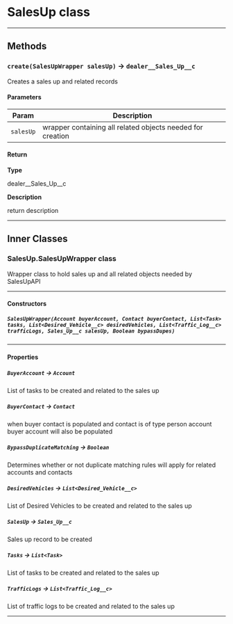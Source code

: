 # SalesUp class
---
## Methods
### `create(SalesUpWrapper salesUp)` → `dealer__Sales_Up__c`

Creates a sales up and related records

#### Parameters

| Param | Description |
| ----- | ----------- |
|`salesUp` |  wrapper containing all related objects needed for creation |

#### Return

**Type**

dealer__Sales_Up__c

**Description**

return description

---
## Inner Classes

### SalesUp.SalesUpWrapper class

Wrapper class to hold sales up and all related objects needed by SalesUpAPI

---
#### Constructors
##### `SalesUpWrapper(Account buyerAccount, Contact buyerContact, List<Task> tasks, List<Desired_Vehicle__c> desiredVehicles, List<Traffic_Log__c> trafficLogs, Sales_Up__c salesUp, Boolean bypassDupes)`
---
#### Properties

##### `BuyerAccount` → `Account`

List of tasks to be created and related to the sales up

##### `BuyerContact` → `Contact`

when buyer contact is populated and contact is of type person account buyer account will also be populated

##### `BypassDuplicateMatching` → `Boolean`

 Determines whether or not duplicate matching rules will apply for related accounts and contacts

##### `DesiredVehicles` → `List<Desired_Vehicle__c>`

List of Desired Vehicles to be created and related to the sales up

##### `SalesUp` → `Sales_Up__c`

Sales up record to be created

##### `Tasks` → `List<Task>`

List of tasks to be created and related to the sales up

##### `TrafficLogs` → `List<Traffic_Log__c>`

List of traffic logs to be created and related to the sales up

---
